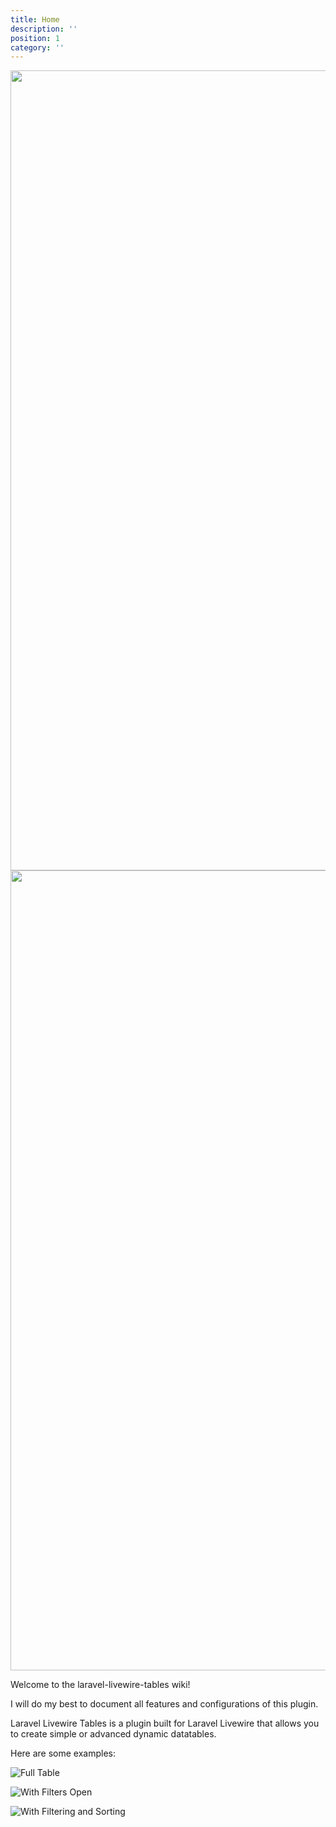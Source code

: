 ```yaml
---
title: Home
description: ''
position: 1
category: ''
---
```


<img src="https://banners.beyondco.de/Laravel%20Livewire%20Tables.png?theme=light&packageName=rappasoft%2Flaravel-livewire-tables&pattern=hideout&style=style_1&description=A+dynamic+table+component+for+Laravel+Livewire&md=1&fontSize=100px&images=table" class="light-img" width="1280" alt=""/>
<img src="https://banners.beyondco.de/Laravel%20Livewire%20Tables.png?theme=dark&packageName=rappasoft%2Flaravel-livewire-tables&pattern=hideout&style=style_1&description=A+dynamic+table+component+for+Laravel+Livewire&md=1&fontSize=100px&images=table" class="dark-img" width="1280" alt=""/>

Welcome to the laravel-livewire-tables wiki!

I will do my best to document all features and configurations of this plugin.

Laravel Livewire Tables is a plugin built for Laravel Livewire that allows you to create simple or advanced dynamic datatables.

Here are some examples:

![Full Table](https://i.imgur.com/2kfibjR.png)

![With Filters Open](https://i.imgur.com/OHpuOmf.png)

![With Filtering and Sorting](https://i.imgur.com/niBhMPR.png)